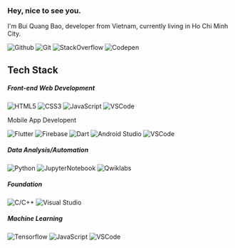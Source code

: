 ###  Hey, nice to see you.
I'm Bui Quang Bao, developer from  Vietnam, currently living in  Ho Chi Minh City.

![Github](https://img.shields.io/badge/-Github-black?style=flat-square&logo=Github)
![Git](https://img.shields.io/badge/-Git-black?style=flat-square&logo=Git)
![StackOverflow](https://img.shields.io/badge/-StackOverflow-black?style=flat-square&logo=StackOverflow)
![Codepen](https://img.shields.io/badge/-Codepen-black?style=flat-square&logo=Codepen)

## Tech Stack
##### Front-end Web Development
![HTML5](https://img.shields.io/badge/-HTML5-black?style=flat-square&logo=html5)
![CSS3](https://img.shields.io/badge/-CSS3-black?style=flat-square&logo=css3&logoColor=blue)
![JavaScript](https://img.shields.io/badge/-JavaScript-black?style=flat-square&logo=javascript)
![VSCode](https://img.shields.io/badge/-VSCode-black?style=flat-square&logo=visual-studio-code&logoColor=blue)

Mobile App Developent

![Flutter](https://img.shields.io/badge/-Flutter-black?style=flat-square&logo=Flutter&logoColor=blue)
![Firebase](https://img.shields.io/badge/-Firebase-black?style=flat-square&logo=Firebase)
![Dart](https://img.shields.io/badge/-Dart-black?style=flat-square&logo=Dart&logoColor=blue)
![Android Studio](https://img.shields.io/badge/-Android_Studio-black?style=flat-square&logo=Android)
![VSCode](https://img.shields.io/badge/-VSCode-black?style=flat-square&logo=visual-studio-code&logoColor=blue)
##### Data Analysis/Automation
![Python](https://img.shields.io/badge/-Python-black?style=flat-square&logo=Python)
![JupyterNotebook](https://img.shields.io/badge/-Jupyter_Notebook-black?style=flat-square&logo=Jupyter)
![Qwiklabs](https://img.shields.io/badge/-Qwiklabs-black?style=flat-square&logo=Qwiklabs)
##### Foundation
![C/C++](https://img.shields.io/badge/-C/C++-black?style=flat-square&logo=c%2B%2B&logoColor=blue)
![Visual Studio](https://img.shields.io/badge/-Visual_Studio-black?style=flat-square&logo=visual-studio&logoColor=purple)
##### Machine Learning
![Tensorflow](https://img.shields.io/badge/-TensorFlow-black?style=flat-square&logo=Tensorflow)
![JavaScript](https://img.shields.io/badge/-JavaScript-black?style=flat-square&logo=javascript)
![VSCode](https://img.shields.io/badge/-VSCode-black?style=flat-square&logo=visual-studio-code&logoColor=blue)



<!-- 
    Visitors
    Portfolio
    Personal Blogs 
    Social Media, Contact
    Languages and Tools
    Projects
    Github Stats
 -->
